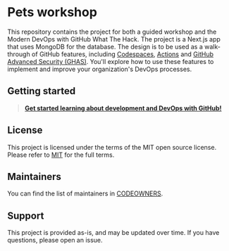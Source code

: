 # Pets workshop 

This repository contains the project for both a guided workshop and the Modern DevOps with GitHub What The Hack. The project is a Next.js app that uses MongoDB for the database. The design is to be used as a walk-through of GitHub features, including [Codespaces](https://docs.github.com/en/codespaces/overview), [Actions](https://docs.github.com/en/actions/learn-github-actions) and [GitHub Advanced Security (GHAS)](https://docs.github.com/en/github/getting-started-with-github/about-github-advanced-security). You'll explore how to use these features to implement and improve your organization's DevOps processes.

## Getting started

> **[Get started learning about development and DevOps with GitHub!](./content/README.md)**

## License 

This project is licensed under the terms of the MIT open source license. Please refer to [MIT](./LICENSE.txt) for the full terms.

## Maintainers 

You can find the list of maintainers in [CODEOWNERS](./.github/CODEOWNERS).

## Support

This project is provided as-is, and may be updated over time. If you have questions, please open an issue.
